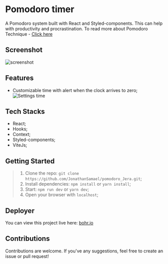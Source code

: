 # Pomodoro timer

A Pomodoro system built with React and Styled-components. This can help with productivity and procrastination.
To read more about Pomodoro Technique - [Click here](https://www.forbes.com/sites/bryancollinseurope/2020/03/03/the-pomodoro-technique/?sh=5b66ea383985)

## Screenshot

![screenshot](https://user-images.githubusercontent.com/111207396/224496727-95859fa7-3b3c-40f5-a5d9-34d7674cdec8.png)

## Features

- Customizable time with alert when the clock arrives to zero;
![Settings time](https://user-images.githubusercontent.com/111207396/224496831-c43a29a8-17bc-4fdd-b901-eba4fd3c208e.png)

## Tech Stacks

- React;
- Hooks;
- Context;
- Styled-components;
- ViteJs;

## Getting Started 

> 1. Clone the repo: `git clone https://github.com/JonathanSamael/pomodoro_Jera.git`;
> 2. Install dependencies: `npm install` or `yarn install`;
> 3. Start: `npm run dev` or `yarn dev`;
> 4. Open your browser with `localhost`;

## Deployer

You can view this project live here: [bohr.io](https://pomodoro.bohr.io/)

## Contributions

Contributions are welcome. If you've any suggestions, feel free to create an issue or pull request!
